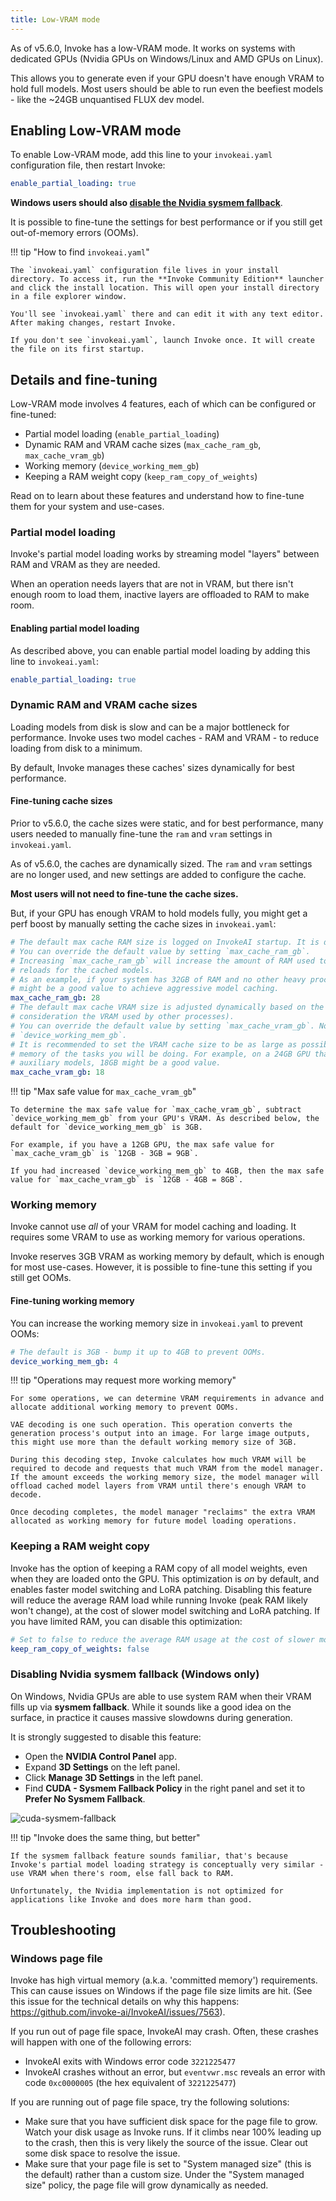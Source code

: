 ```yaml
---
title: Low-VRAM mode
---
```


As of v5.6.0, Invoke has a low-VRAM mode. It works on systems with dedicated GPUs (Nvidia GPUs on Windows/Linux and AMD GPUs on Linux).

This allows you to generate even if your GPU doesn't have enough VRAM to hold full models. Most users should be able to run even the beefiest models - like the ~24GB unquantised FLUX dev model.

## Enabling Low-VRAM mode

To enable Low-VRAM mode, add this line to your `invokeai.yaml` configuration file, then restart Invoke:

```yaml
enable_partial_loading: true
```

**Windows users should also [disable the Nvidia sysmem fallback](#disabling-nvidia-sysmem-fallback-windows-only)**.

It is possible to fine-tune the settings for best performance or if you still get out-of-memory errors (OOMs).

!!! tip "How to find `invokeai.yaml`"

    The `invokeai.yaml` configuration file lives in your install directory. To access it, run the **Invoke Community Edition** launcher and click the install location. This will open your install directory in a file explorer window.

    You'll see `invokeai.yaml` there and can edit it with any text editor. After making changes, restart Invoke.

    If you don't see `invokeai.yaml`, launch Invoke once. It will create the file on its first startup.

## Details and fine-tuning

Low-VRAM mode involves 4 features, each of which can be configured or fine-tuned:

- Partial model loading (`enable_partial_loading`)
- Dynamic RAM and VRAM cache sizes (`max_cache_ram_gb`, `max_cache_vram_gb`)
- Working memory (`device_working_mem_gb`)
- Keeping a RAM weight copy (`keep_ram_copy_of_weights`)

Read on to learn about these features and understand how to fine-tune them for your system and use-cases.

### Partial model loading

Invoke's partial model loading works by streaming model "layers" between RAM and VRAM as they are needed.

When an operation needs layers that are not in VRAM, but there isn't enough room to load them, inactive layers are offloaded to RAM to make room.

#### Enabling partial model loading

As described above, you can enable partial model loading by adding this line to `invokeai.yaml`:

```yaml
enable_partial_loading: true
```

### Dynamic RAM and VRAM cache sizes

Loading models from disk is slow and can be a major bottleneck for performance. Invoke uses two model caches - RAM and VRAM - to reduce loading from disk to a minimum.

By default, Invoke manages these caches' sizes dynamically for best performance.

#### Fine-tuning cache sizes

Prior to v5.6.0, the cache sizes were static, and for best performance, many users needed to manually fine-tune the `ram` and `vram` settings in `invokeai.yaml`.

As of v5.6.0, the caches are dynamically sized. The `ram` and `vram` settings are no longer used, and new settings are added to configure the cache.

**Most users will not need to fine-tune the cache sizes.**

But, if your GPU has enough VRAM to hold models fully, you might get a perf boost by manually setting the cache sizes in `invokeai.yaml`:

```yaml
# The default max cache RAM size is logged on InvokeAI startup. It is determined based on your system RAM / VRAM.
# You can override the default value by setting `max_cache_ram_gb`.
# Increasing `max_cache_ram_gb` will increase the amount of RAM used to cache inactive models, resulting in faster model
# reloads for the cached models.
# As an example, if your system has 32GB of RAM and no other heavy processes, setting the `max_cache_ram_gb` to 28GB
# might be a good value to achieve aggressive model caching.
max_cache_ram_gb: 28
# The default max cache VRAM size is adjusted dynamically based on the amount of available VRAM (taking into
# consideration the VRAM used by other processes).
# You can override the default value by setting `max_cache_vram_gb`. Note that this value takes precedence over the
# `device_working_mem_gb`.
# It is recommended to set the VRAM cache size to be as large as possible while leaving enough room for the working
# memory of the tasks you will be doing. For example, on a 24GB GPU that will be running unquantized FLUX without any
# auxiliary models, 18GB might be a good value.
max_cache_vram_gb: 18
```

!!! tip "Max safe value for `max_cache_vram_gb`"

    To determine the max safe value for `max_cache_vram_gb`, subtract `device_working_mem_gb` from your GPU's VRAM. As described below, the default for `device_working_mem_gb` is 3GB.

    For example, if you have a 12GB GPU, the max safe value for `max_cache_vram_gb` is `12GB - 3GB = 9GB`.

    If you had increased `device_working_mem_gb` to 4GB, then the max safe value for `max_cache_vram_gb` is `12GB - 4GB = 8GB`.

### Working memory

Invoke cannot use _all_ of your VRAM for model caching and loading. It requires some VRAM to use as working memory for various operations.

Invoke reserves 3GB VRAM as working memory by default, which is enough for most use-cases. However, it is possible to fine-tune this setting if you still get OOMs.

#### Fine-tuning working memory

You can increase the working memory size in `invokeai.yaml` to prevent OOMs:

```yaml
# The default is 3GB - bump it up to 4GB to prevent OOMs.
device_working_mem_gb: 4
```

!!! tip "Operations may request more working memory"

    For some operations, we can determine VRAM requirements in advance and allocate additional working memory to prevent OOMs.

    VAE decoding is one such operation. This operation converts the generation process's output into an image. For large image outputs, this might use more than the default working memory size of 3GB.

    During this decoding step, Invoke calculates how much VRAM will be required to decode and requests that much VRAM from the model manager. If the amount exceeds the working memory size, the model manager will offload cached model layers from VRAM until there's enough VRAM to decode.

    Once decoding completes, the model manager "reclaims" the extra VRAM allocated as working memory for future model loading operations.

### Keeping a RAM weight copy

Invoke has the option of keeping a RAM copy of all model weights, even when they are loaded onto the GPU. This optimization is _on_ by default, and enables faster model switching and LoRA patching. Disabling this feature will reduce the average RAM load while running Invoke (peak RAM likely won't change), at the cost of slower model switching and LoRA patching. If you have limited RAM, you can disable this optimization:

```yaml
# Set to false to reduce the average RAM usage at the cost of slower model switching and LoRA patching.
keep_ram_copy_of_weights: false
```

### Disabling Nvidia sysmem fallback (Windows only)

On Windows, Nvidia GPUs are able to use system RAM when their VRAM fills up via **sysmem fallback**. While it sounds like a good idea on the surface, in practice it causes massive slowdowns during generation.

It is strongly suggested to disable this feature:

- Open the **NVIDIA Control Panel** app.
- Expand **3D Settings** on the left panel.
- Click **Manage 3D Settings** in the left panel.
- Find **CUDA - Sysmem Fallback Policy** in the right panel and set it to **Prefer No Sysmem Fallback**.

![cuda-sysmem-fallback](./cuda-sysmem-fallback.png)

!!! tip "Invoke does the same thing, but better"

    If the sysmem fallback feature sounds familiar, that's because Invoke's partial model loading strategy is conceptually very similar - use VRAM when there's room, else fall back to RAM.

    Unfortunately, the Nvidia implementation is not optimized for applications like Invoke and does more harm than good.

## Troubleshooting

### Windows page file

Invoke has high virtual memory (a.k.a. 'committed memory') requirements. This can cause issues on Windows if the page file size limits are hit. (See this issue for the technical details on why this happens: https://github.com/invoke-ai/InvokeAI/issues/7563).

If you run out of page file space, InvokeAI may crash. Often, these crashes will happen with one of the following errors:

- InvokeAI exits with Windows error code `3221225477`
- InvokeAI crashes without an error, but `eventvwr.msc` reveals an error with code `0xc0000005` (the hex equivalent of `3221225477`)

If you are running out of page file space, try the following solutions:

- Make sure that you have sufficient disk space for the page file to grow. Watch your disk usage as Invoke runs. If it climbs near 100% leading up to the crash, then this is very likely the source of the issue. Clear out some disk space to resolve the issue.
- Make sure that your page file is set to "System managed size" (this is the default) rather than a custom size. Under the "System managed size" policy, the page file will grow dynamically as needed. 
